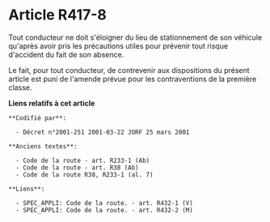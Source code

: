 # Article R417-8

Tout conducteur ne doit s'éloigner du lieu de stationnement de son véhicule qu'après avoir pris les précautions utiles pour
prévenir tout risque d'accident du fait de son absence.

Le fait, pour tout conducteur, de contrevenir aux dispositions du présent article est puni de l'amende prévue pour les
contraventions de la première classe.

**Liens relatifs à cet article**

	**Codifié par**:

	  - Décret n°2001-251 2001-03-22 JORF 25 mars 2001

	**Anciens textes**:

	  - Code de la route - art. R233-1 (Ab)
	  - Code de la route - art. R38 (Ab)
	  - Code de la route R38, R233-1 (al. 7)

	**Liens**:

	  - SPEC_APPLI: Code de la route. - art. R432-1 (V)
	  - SPEC_APPLI: Code de la route. - art. R432-2 (M)
